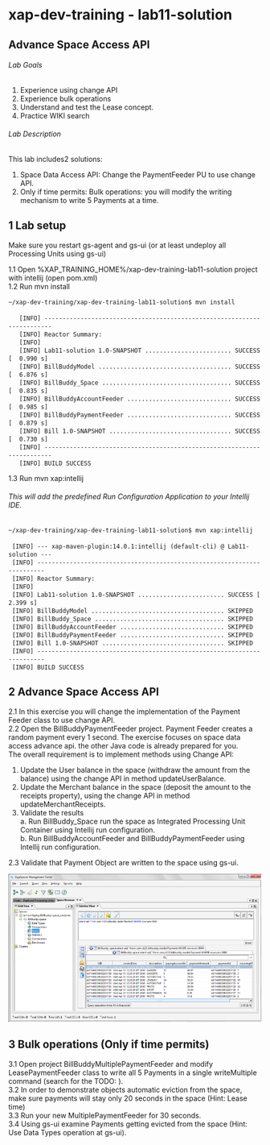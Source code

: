 # xap-dev-training - lab11-solution

## 	Advance Space Access API

###### Lab Goals
1. Experience using change API
2. Experience bulk operations
3. Understand and test the Lease concept. 
4. Practice WIKI search 

###### Lab Description
This lab includes2 solutions:
1. 	Space Data Access API: Change the PaymentFeeder PU to use change API.
2. 	Only if time permits: Bulk operations: you will modify the writing mechanism to write 5 Payments at a time. 

## 1 Lab setup
Make sure you restart gs-agent and gs-ui (or at least undeploy all Processing Units using gs-ui)

1.1 Open %XAP_TRAINING_HOME%/xap-dev-training-lab11-solution project with intellij (open pom.xml) <br />
1.2 Run mvn install

    ~/xap-dev-training/xap-dev-training-lab11-solution$ mvn install
    
       [INFO] ------------------------------------------------------------------------
       [INFO] Reactor Summary:
       [INFO] 
       [INFO] Lab11-solution 1.0-SNAPSHOT ........................ SUCCESS [  0.990 s]
       [INFO] BillBuddyModel ..................................... SUCCESS [  6.876 s]
       [INFO] BillBuddy_Space .................................... SUCCESS [  0.835 s]
       [INFO] BillBuddyAccountFeeder ............................. SUCCESS [  0.985 s]
       [INFO] BillBuddyPaymentFeeder ............................. SUCCESS [  0.879 s]
       [INFO] Bill 1.0-SNAPSHOT .................................. SUCCESS [  0.730 s]
       [INFO] ------------------------------------------------------------------------
       [INFO] BUILD SUCCESS


1.3 Run mvn xap:intellij
###### This will add the predefined Run Configuration Application to your Intellij IDE.

    ~/xap-dev-training/xap-dev-training-lab11-solution$ mvn xap:intellij
    
     [INFO] --- xap-maven-plugin:14.0.1:intellij (default-cli) @ Lab11-solution ---
     [INFO] ------------------------------------------------------------------------
     [INFO] Reactor Summary:
     [INFO] 
     [INFO] Lab11-solution 1.0-SNAPSHOT ........................ SUCCESS [  2.399 s]
     [INFO] BillBuddyModel ..................................... SKIPPED
     [INFO] BillBuddy_Space .................................... SKIPPED
     [INFO] BillBuddyAccountFeeder ............................. SKIPPED
     [INFO] BillBuddyPaymentFeeder ............................. SKIPPED
     [INFO] Bill 1.0-SNAPSHOT .................................. SKIPPED
     [INFO] ------------------------------------------------------------------------
     [INFO] BUILD SUCCESS
     
## 2	Advance Space Access API	
 2.1	In this exercise you will change the implementation of the 
        Payment Feeder class to use change API. <br />
 2.2	Open the BillBuddyPaymentFeeder project.
        Payment Feeder creates a random payment every 1 second.
        The exercise focuses on space data access advance api.
        the other Java code is already prepared for you. <br /> 
 The overall requirement is to implement methods using Change API:
 
 1.	Update the User balance in the space (withdraw the amount from the balance) 
    using the change API in method updateUserBalance.
 2.	Update the Merchant balance in the space (deposit the amount to the receipts property), 
    using the change API in method updateMerchantReceipts.
 3.	Validate the results <br />
 a.	Run BillBuddy_Space run the space as Integrated Processing Unit Container using Intellij run configuration. <br />
 b.	Run BillBuddyAccountFeeder and BillBuddyPaymentFeeder using Intellij run configuration.
 
2.3	Validate that Payment Object are written to the space using gs-ui.

![Screenshot](./Pictures/Picture1.png)

## 3	Bulk operations (Only if time permits)
3.1	Open project BillBuddyMultiplePaymentFeeder and modify LeasePaymentFeeder 
        class to write all 5 Payments in a single writeMultiple command (search for the TODO: ). <br />
3.2	In order to demonstrate objects automatic eviction from the space, 
        make sure payments will stay only 20 seconds in the space (Hint: Lease time) <br />
3.3	Run your new MultiplePaymentFeeder for 30 seconds. <br /> 
3.4	Using gs-ui examine Payments getting evicted from the space 
        (Hint: Use Data Types operation at gs-ui).


